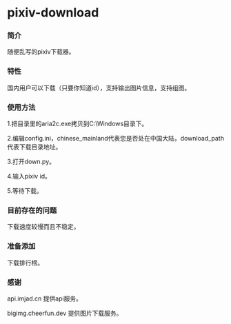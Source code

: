 # pixiv-download

### 简介

随便乱写的pixiv下载器。

### 特性

国内用户可以下载（只要你知道id），支持输出图片信息，支持组图。

### 使用方法

1.把目录里的aria2c.exe拷贝到C:\Windows目录下。

2.编辑config.ini，chinese_mainland代表您是否处在中国大陆，download_path代表下载目录地址。

3.打开down.py。

4.输入pixiv id。

5.等待下载。

### 目前存在的问题

下载速度较慢而且不稳定。

### 准备添加

下载排行榜。

### 感谢

api.imjad.cn 提供api服务。

bigimg.cheerfun.dev 提供图片下载服务。